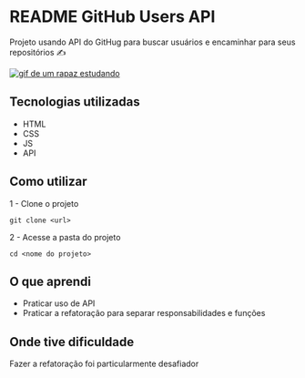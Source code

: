 # README GitHub Users API
Projeto usando API do GitHug para buscar usuários e encaminhar para seus repositórios ✍

[<img src="./studing.gif" alt="gif de um rapaz estudando">](https://github.com/WalassiSilva/)

## Tecnologias utilizadas
- HTML
- CSS
- JS
- API

## Como utilizar
1 - Clone o projeto
```
git clone <url>
``` 
2 - Acesse a pasta do projeto
```
cd <nome do projeto>
```
## O que aprendi
- Praticar uso de API
- Praticar a refatoração para separar responsabilidades e funções


## Onde tive dificuldade
Fazer a refatoração foi particularmente desafiador
